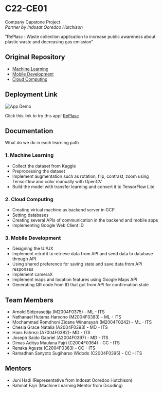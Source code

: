 # C22-CE01

Company Capstone Project<br>
*Partner by Indosat Ooredoo Hutchison*

“RePlasc : Waste collection application to increase public awareness about plastic waste and decreasing gas emission”

## Original Repository

- [Machine Learning](https://github.com/Arnolds18/Bangkit-Capstone-Project-ML)
- [Mobile Development](https://github.com/chesianatalia/Bangkit-Capstone-Project)
- [Cloud Computing](https://github.com/renakaagusta/capstone-ioh-backend)

## Deployment Link
![App Demo](https://i.postimg.cc/2SBFTNRP/re-Plasc-Full-Logo-Horizon.png)

Click this link to try this app! [RePlasc](https://drive.google.com/drive/folders/1ZW9ReptYeA2W9g5EY2M02BXarQc0W6GS?usp=sharing)

## Documentation

What do we do in each learning path

### 1. Machine Learning
- Collect the dataset from Kaggle
- Preprocessing the dataset
- Implement augmentation such as rotation, flip, contrast, zoom using Tensorflow and color manually with OpenCV
- Build the model with transfer learning and convert it to TensorFlow Lite

### 2. Cloud Computing
- Creating virtual machine as backend server in GCP.
- Setting databases
- Creating several APIs of communication in the backend and mobile apps 
- Implementing Google Web Client ID

### 3. Mobile Development
- Designing the UI/UX
- Implement  retrofit to retrieve data from API and send data to database through API
- Using shared preference for saving state and save data from API responses
- Implement cameraX
- Implement maps and location features using Google Maps API
- Generating QR code from ID that got from API for confirmation state

## Team Members
- Arnold Sidiprasetija (M2004F0375) - ML - ITS
- Nathanael Hutama Harsono (M2004F0383) - ML - ITS
- Mochammad Romdhoni Zidane Winansyah (M2004F0242) - ML - ITS
- Chesia Grace Natalia (A2004F0393) - MD - ITS
- Hans Fahrezi (A7004F0382)- MD - ITS
- Joseph Saido Gabriel (A2004F0397) - MD - ITS
- Dimas Aditya Maulana Fajri (C2004F0364) - CC - ITS
- Renaka Agusta (C2004F0363) - CC - ITS
- Ramadhan Sanyoto Sugiharso Widodo (C2004F0395) - CC - ITS


## Mentors
- Juni Hadi (Representative from Indosat Ooredoo Hutchison)
- Rahmat Fajri (Machine Learning Mentor from Dicoding)
